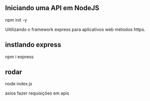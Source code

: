 ## Iniciando uma API em NodeJS

npm init -y

Uitilizando o framework express para aplicativos web métodos https.

## instlando express
npm i express

## rodar 
node index.js

axios fazer requisições em apis